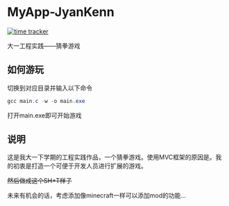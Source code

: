 # MyApp-JyanKenn
[![time tracker](https://wakatime.com/badge/github/AFKL-CUIT/MyApp-JyanKenn.svg)](https://wakatime.com/badge/github/AFKL-CUIT/MyApp-JyanKenn)

大一工程实践——猜拳游戏

## 如何游玩
切换到对应目录并输入以下命令
```powershell
gcc main.c -w -o main.exe
```
打开main.exe即可开始游戏

## 说明
这是我大一下学期的工程实践作品，一个猜拳游戏。使用MVC框架的原因是。我的初衷是打造一个可便于开发人员进行扩展的游戏。

~~然后做成这个SH*T样子~~

未来有机会的话，考虑添加像minecraft一样可以添加mod的功能...
